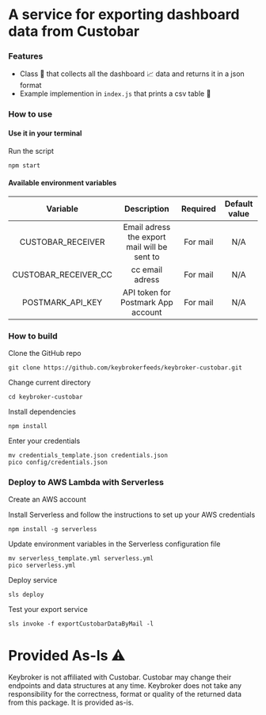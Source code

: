 # A service for exporting dashboard data from Custobar

### Features
* Class :wrench: that collects all the dashboard :chart_with_upwards_trend: data and returns it in a json format
* Example implemention in `index.js` that prints a csv table :scroll:

### How to use

#### Use it in your terminal
Run the script
```
npm start
```

#### Available environment variables
Variable | Description | Required | Default value
:---:|:---:|:---:|:---:
CUSTOBAR_RECEIVER|Email adress the export mail will be sent to|For mail|N/A
CUSTOBAR_RECEIVER_CC|cc email adress|For mail|N/A
POSTMARK_API_KEY|API token for Postmark App account|For mail|N/A

### How to build
Clone the GitHub repo
```
git clone https://github.com/keybrokerfeeds/keybroker-custobar.git
```

Change current directory
```
cd keybroker-custobar
```

Install dependencies
```
npm install
```

Enter your credentials
```
mv credentials_template.json credentials.json
pico config/credentials.json
```

### Deploy to AWS Lambda with Serverless
Create an AWS account

Install Serverless and follow the instructions to set up your AWS credentials
```
npm install -g serverless
```

Update environment variables in the Serverless configuration file
```
mv serverless_template.yml serverless.yml
pico serverless.yml
```

Deploy service
```
sls deploy
```

Test your export service
```
sls invoke -f exportCustobarDataByMail -l
```


# Provided As-Is :warning:

Keybroker is not affiliated with Custobar. Custobar may change their endpoints and data structures at any time. Keybroker does not take any responsibility for the correctness, format or quality of the returned data from this package. It is provided as-is.
